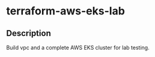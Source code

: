 # terraform-aws-eks-lab

## Description

Build vpc and a complete AWS EKS cluster for lab testing.

